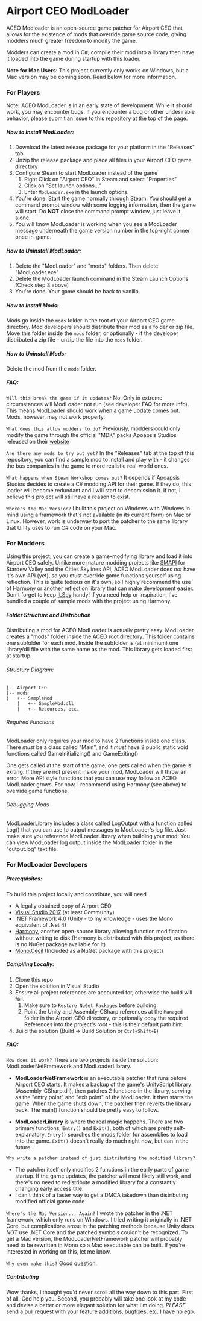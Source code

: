 # Airport CEO ModLoader

ACEO Modloader is an open-source game patcher for Airport CEO that
allows for the existence of mods that override game source code, giving
modders much greater freedom to modify the game.

Modders can create a mod in C#, compile their mod into a library then
have it loaded into the game during startup with this loader.

**Note for Mac Users**: This project currently only works on Windows, but a Mac version may
be coming soon. Read below for more information.

### For Players

Note: ACEO ModLoader is in an early state of development. While it should work,
you may encounter bugs. If you encounter a bug or other undesirable behavior, 
please submit an issue to this repository at the top of the page.

##### How to Install ModLoader:
1. Download the latest release package for your platform in the "Releases" tab
2. Unzip the release package and place all files in your Airport CEO game directory
3. Configure Steam to start ModLoader instead of the game
     1. Right Click on "Airport CEO" in Steam and select "Properties"
     2. Click on "Set launch options..."
     3. Enter `ModLoader.exe` in the launch options.
4. You're done. Start the game normally through Steam. You should get a command prompt
window with some logging information, then the game will start. Do **NOT** close the command prompt
window, just leave it alone.
5. You will know ModLoader is working when you see a ModLoader message underneath the game version number 
in the top-right corner once in-game.

##### How to Uninstall ModLoader:
1. Delete the "ModLoader" and "mods" folders. Then delete "ModLoader.exe"
2. Delete the ModLoader launch command in the Steam Launch Options (Check step 3 above)
3. You're done. Your game should be back to vanilla.

##### How to Install Mods:
Mods go inside the `mods` folder in the root of your Airport CEO game directory. Mod developers should
distribute their mod as a folder or zip file. Move this folder inside the `mods` folder, or optionally -
if the developer distributed a zip file - unzip the file into the `mods` folder.

##### How to Uninstall Mods:
Delete the mod from the `mods` folder.

##### FAQ:
`Will this break the game if it updates?`
No. Only in extreme circumstances will ModLoader not run (see developer FAQ for more info).
This means ModLoader should work when a game update comes out. Mods, however, may not work properly.

`What does this allow modders to do?`
Previously, modders could only modify the game through the official "MDK" packs Apoapsis Studios released
on their [website](https://www.airportceo.com/modding/)

`Are there any mods to try out yet?`
In the "Releases" tab at the top of this repository, you can find a sample mod to install and play with - it
changes the bus companies in the game to more realistic real-world ones.

`What happens when Steam Workshop comes out?`
It depends if Apoapsis Studios decides to create a C# modding API for their game. If they do, this loader
will become redundant and I will start to decomission it. If not, I believe this project will still have
a reason to exist.

`Where's the Mac Version?`
I built this project on Windows with Windows in mind using a framework that's not available (in its current form)
on Mac or Linux. However, work is underway to port the patcher to the same library that Unity uses to run C# code
on your Mac.

### For Modders

Using this project, you can create a game-modifying library and load it into Airport CEO safely. Unlike more mature
modding projects like [SMAPI](https://github.com/Pathoschild/SMAPI) for Stardew Valley and the Cities Skylines API, 
ACEO ModLoader does *not* have it's own API (yet), so you must override game functions yourself using reflection. This is 
quite tedious on it's own, so I highly recommend the use of [Harmony](https://github.com/pardeike/Harmony) or another 
reflection library that can make development easier. Don't forget to keep [ILSpy](https://github.com/icsharpcode/ILSpy) handy!
If you need help or inspiration, I've bundled a couple of sample mods with the project using Harmony.

##### Folder Structure and Distribution
Distributing a mod for ACEO ModLoader is actually pretty easy. ModLoader creates a "mods" folder inside the ACEO root
directory. This folder contains one subfolder for each mod. Inside the subfolder is (at minimum) one library/dll file with the
same name as the mod. This library gets loaded first at startup.

###### Structure Diagram:
```
|-- Airport CEO
|-- mods
|   +-- SampleMod
    |   +-- SampleMod.dll
    |   +-- Resources, etc.
```

###### Required Functions
ModLoader only requires your mod to have 2 functions inside one class. There *must* be a class called "Main", and it
*must* have 2 public static void functions called GameInitializing() and GameExiting()

One gets called at the start of the game, one gets called when the game is exiting. If they are not present inside your
mod, ModLoader will throw an error. More API style functions that you can use may follow as ACEO ModLoader grows. 
For now, I recommend using Harmony (see above) to override game functions.

###### Debugging Mods
ModLoaderLibrary includes a class called LogOutput with a function called Log() that you can use to output messages
to ModLoader's log file. Just make sure you reference ModLoaderLibrary when building your mod! You can view ModLoader
log output inside the ModLoader folder in the "output.log" text file.

### For ModLoader Developers

##### Prerequisites:
To build this project locally and contribute, you will need 
- A legally obtained copy of Airport CEO
- [Visual Studio 2017](https://visualstudio.com) (at least Community)
- .NET Framework 4.0 (Unity - to my knowledge - uses the Mono equivalent of .Net 4)
- [Harmony](https://github.com/pardeike/Harmony), another open-source library allowing function modification without
writing to disk (Harmony is distributed with this project, as there is no NuGet package available for it)
- [Mono.Cecil](http://www.mono-project.com/docs/tools+libraries/libraries/Mono.Cecil/) (Included as a NuGet package with this project)

##### Compiling Locally:
1. Clone this repo
2. Open the solution in Visual Studio
3. *Ensure* all project references are accounted for, otherwise the build will fail.
   1. Make sure to `Restore NuGet Packages` before building
   2. Point the Unity and Assembly-CSharp references at the `Managed` folder in the Airport CEO directory, or
   optionally copy the required References into the project's root - this is their default path hint.
4. Build the solution (Build => Build Solution or `Ctrl+Shift+B`)

##### FAQ:
`How does it work?`
There are two projects inside the solution: ModLoaderNetFramework and ModLoaderLibrary.
- **ModLoaderNetFramework** is an executable patcher that runs before Airport CEO starts. It makes a backup of the game's 
UnityScript library (Assembly-CSharp.dll), then patches 2 functions in the library, serving as the "entry point" and "exit point"
of the ModLoader. It then starts the game. When the game shuts down, the patcher then reverts the library back. The main() function
should be pretty easy to follow.

- **ModLoaderLibrary** is where the real magic happens. There are two primary functions, `Entry()` and `Exit()`, both of which
are pretty self-explanatory. `Entry()` searches the mods folder for assemblies to load into the game. `Exit()` doesn't really do
much right now, but can in the future.

`Why write a patcher instead of just distributing the modified library?`
- The patcher itself only modifies 2 functions in the early parts of game startup. If the game updates,
the patcher will most likely still work, and there's no need to redistribute a modified library for a constantly changing
early access title.
- I can't think of a faster way to get a DMCA takedown than distributing modified official game code

`Where's the Mac Version... Again?`
I wrote the patcher in the .NET framework, which only runs on Windows. I tried writing it originally in .NET Core, but 
complications arose in the patching methods because Unity does *NOT* use .NET Core and the patched symbols couldn't be 
recognized. To get a Mac version, the ModLoaderNetFramework patcher will probably need to be rewritten in Mono so a Mac
executable can be built. If you're interested in working on this, let me know.

`Why even make this?`
Good question.

##### Contributing
Wow thanks, I thought you'd never scroll all the way down to this part. First of all, God help you. Second, you probably
will take one look at my code and devise a better or more elegant solution for what I'm doing. *PLEASE* send a pull request
with your feature additions, bugfixes, etc. I have no ego.